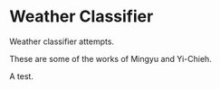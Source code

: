 # Weather Classifier

Weather classifier attempts.

These are some of the works of Mingyu and Yi-Chieh.

A test.
